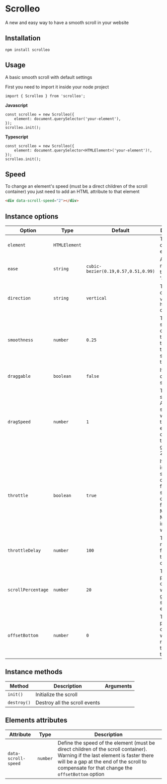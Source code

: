 # Scrolleo
A new and easy way to have a smooth scroll in your website

## Installation

```
npm install scrolleo
```

## Usage

A basic smooth scroll with default settings

First you need to import it inside your node project
```JS
import { Scrolleo } from 'scrolleo';
```

**Javascript**
```JS
const scrolleo = new Scrolleo({
	element: document.querySelector('your-element'),
});
scrolleo.init();
```

**Typescript**
```TS
const scrolleo = new Scrolleo({
	element: document.querySelector<HTMLElement>('your-element')!,
});
scrolleo.init();
```

## Speed

To change an element's speed (must be a direct children of the scroll container) you just need to add an HTML attribute to that element

```HTML
<div data-scroll-speed="2"></div>
```

## Instance options

|Option|Type|Default|Description|
|---|---|---|---|
|`element`|`HTMLElement`||The Scroll container element|
|`ease`|`string`|`cubic-bezier(0.19,0.57,0.51,0.99)`|An easing method for the scroll 'animation'|
|`direction`|`string`|`vertical`|The scroll direction `vertical` or `horizontal` only|
|`smoothness`|`number`|`0.25`|The smoothness of the scroll, the higher the number the smoother the scroll|
|`draggable`|`boolean`|`false`|If we can drag to scroll|
|`dragSpeed`|`number`|`1`|The drag speed. Eg. A drag speed of `2` would mean that for every pixel dragged, the element get scrolled 2 pixels|
|`throttle`|`boolean`|`true`|If the scroll is throttled so the user can't scroll for a specfic delay (great for Apple Magic Mouse and infinite wheel)|
|`throttleDelay`|`number`|`100`|The delay in milliseconds for which the user can't scroll|
|`scrollPercentage`|`number`|`20`|The percentage of the window that gets scrolled each time|
|`offsetBottom`|`number`|`0`|The percentage of the window to remove at the end of the scroll|

## Instance methods

|Method|Description|Arguments|
|---|---|---|
|`init()`|Initialize the scroll||
|`destroy()`|Destroy all the scroll events||

## Elements attributes

|Attribute|Type|Description|
|---|---|---|
|`data-scroll-speed`|`number`|Define the speed of the element (must be direct children of the scroll container). Warning if the last element is faster there will be a gap at the end of the scroll to compensate for that change the `offsetBottom` option|